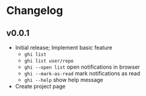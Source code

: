 # Changelog

## v0.0.1

* Initial release; Implement basic feature
  * `ghi list`
  * `ghi list user/repo`
  * `ghi --open list` open notifications in browser
  * `ghi --mark-as-read` mark notifications as read
  * `ghi --help` show help message
* Create project page
